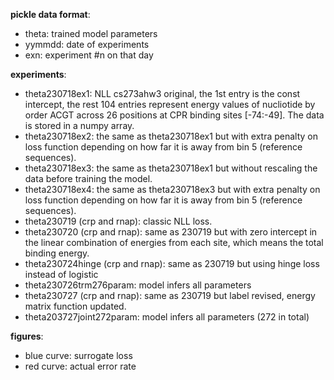 **pickle data format**:
- theta: trained model parameters
- yymmdd: date of experiments
- exn: experiment #n on that day

**experiments**:
- theta230718ex1: NLL cs273ahw3 original, the 1st entry is the const intercept, 
  the rest 104 entries represent energy values of nucliotide by order ACGT across
  26 positions at CPR binding sites [-74:-49]. The data is stored in a numpy array.
- theta230718ex2: the same as theta230718ex1 but with extra penalty on loss function
  depending on how far it is away from bin 5 (reference sequences).
- theta230718ex3: the same as theta230718ex1 but without rescaling the data
  before training the model.
- theta230718ex4: the same as theta230718ex3 but with extra penalty on loss function
  depending on how far it is away from bin 5 (reference sequences).
- theta230719 (crp and rnap): classic NLL loss.
- theta230720 (crp and rnap): same as 230719 but with zero intercept in the linear
  combination of energies from each site, which means the total binding energy.
- theta230724hinge (crp and rnap): same as 230719 but using hinge loss instead of logistic
- theta230726trm276param: model infers all parameters
- theta230727 (crp and rnap): same as 230719 but label revised, energy matrix function updated.
- theta203727joint272param: model infers all parameters (272 in total)

**figures**:
- blue curve: surrogate loss
- red curve: actual error rate
